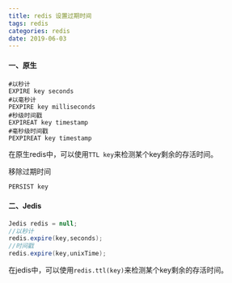 ```yaml
---
title: redis 设置过期时间
tags: redis
categories: redis
date: 2019-06-03
---
```


#### 一、原生

```shell
#以秒计
EXPIRE key seconds
#以毫秒计
PEXPIRE key milliseconds
#秒级时间戳
EXPIREAT key timestamp
#毫秒级时间戳
PEXPIREAT key timestamp

```

在原生redis中，可以使用`TTL key`来检测某个key剩余的存活时间。

移除过期时间
```shell
PERSIST key
```

#### 二、Jedis
```java
Jedis redis = null;
//以秒计
redis.expire(key,seconds);
//时间戳
redis.expire(key,unixTime);

```
在jedis中，可以使用`redis.ttl(key)`来检测某个key剩余的存活时间。

